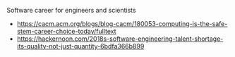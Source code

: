 Software career for engineers and scientists

* https://cacm.acm.org/blogs/blog-cacm/180053-computing-is-the-safe-stem-career-choice-today/fulltext
* https://hackernoon.com/2018s-software-engineering-talent-shortage-its-quality-not-just-quantity-6bdfa366b899